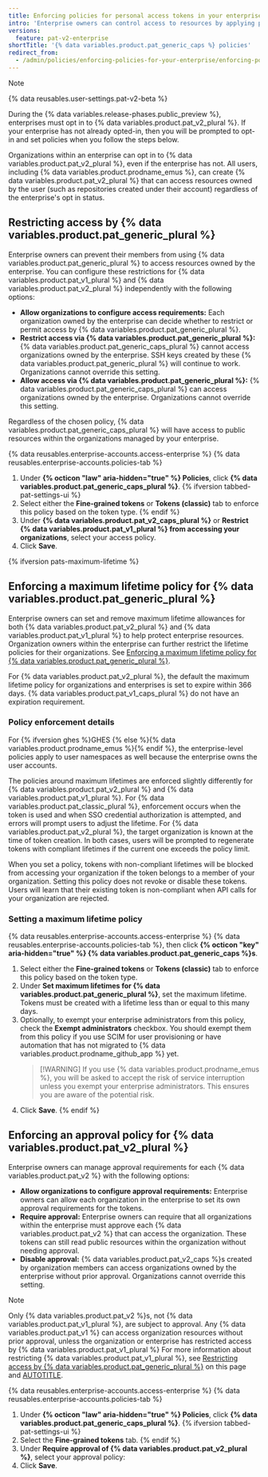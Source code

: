 ```yaml
---
title: Enforcing policies for personal access tokens in your enterprise
intro: 'Enterprise owners can control access to resources by applying policies to {% data variables.product.pat_generic_plural %}'
versions:
  feature: pat-v2-enterprise
shortTitle: '{% data variables.product.pat_generic_caps %} policies'
redirect_from:
  - /admin/policies/enforcing-policies-for-your-enterprise/enforcing-policies-for-personal-access-tokens-in-your-enterprise
---
```


> [!NOTE]
> {% data reusables.user-settings.pat-v2-beta %}  
>
> During the {% data variables.release-phases.public_preview %}, enterprises must opt in to {% data variables.product.pat_v2_plural %}. If your enterprise has not already opted-in, then you will be prompted to opt-in and set policies when you follow the steps below.  
>
> Organizations within an enterprise can opt in to {% data variables.product.pat_v2_plural %}, even if the enterprise has not. All users, including {% data variables.product.prodname_emus %}, can create {% data variables.product.pat_v2_plural %} that can access resources owned by the user (such as repositories created under their account) regardless of the enterprise's opt in status.

## Restricting access by {% data variables.product.pat_generic_plural %}

Enterprise owners can prevent their members from using {% data variables.product.pat_generic_plural %} to access resources owned by the enterprise. You can configure these restrictions for {% data variables.product.pat_v1_plural %} and {% data variables.product.pat_v2_plural %} independently with the following options:
* **Allow organizations to configure access requirements:** Each organization owned by the enterprise can decide whether to restrict or permit access by {% data variables.product.pat_generic_plural %}.
* **Restrict access via {% data variables.product.pat_generic_plural %}:** {% data variables.product.pat_generic_caps_plural %} cannot access organizations owned by the enterprise. SSH keys created by these {% data variables.product.pat_generic_plural %} will continue to work. Organizations cannot override this setting.
* **Allow access via {% data variables.product.pat_generic_plural %}:** {% data variables.product.pat_generic_caps_plural %} can access organizations owned by the enterprise. Organizations cannot override this setting.

Regardless of the chosen policy, {% data variables.product.pat_generic_caps_plural %} will have access to public resources within the organizations managed by your enterprise.

{% data reusables.enterprise-accounts.access-enterprise %}
{% data reusables.enterprise-accounts.policies-tab %}
1. Under **{% octicon "law" aria-hidden="true" %} Policies**, click **{% data variables.product.pat_generic_caps_plural %}**. {% ifversion tabbed-pat-settings-ui %}
1. Select either the **Fine-grained tokens** or **Tokens (classic)** tab to enforce this policy based on the token type. {% endif %}
1. Under **{% data variables.product.pat_v2_caps_plural %}** or **Restrict {% data variables.product.pat_v1_plural %} from accessing your organizations**, select your access policy.
1. Click **Save**.

{% ifversion pats-maximum-lifetime %}

## Enforcing a maximum lifetime policy for {% data variables.product.pat_generic_plural %}

Enterprise owners can set and remove maximum lifetime allowances for both {% data variables.product.pat_v2_plural %} and {% data variables.product.pat_v1_plural %} to help protect enterprise resources. Organization owners within the enterprise can further restrict the lifetime policies for their organizations. See [Enforcing a maximum lifetime policy for {% data variables.product.pat_generic_plural %}](/organizations/managing-programmatic-access-to-your-organization/setting-a-personal-access-token-policy-for-your-organization#enforcing-a-maximum-lifetime-policy-for-personal-access-tokens).

For {% data variables.product.pat_v2_plural %}, the default the maximum lifetime policy for organizations and enterprises is set to expire within 366 days. {% data variables.product.pat_v1_caps_plural %} do not have an expiration requirement.

### Policy enforcement details

For {% ifversion ghes %}GHES {% else %}{% data variables.product.prodname_emus %}{% endif %}, the enterprise-level policies apply to user namespaces as well because the enterprise owns the user accounts.

The policies around maximum lifetimes are enforced slightly differently for {% data variables.product.pat_v2_plural %} and {% data variables.product.pat_v1_plural %}. For {% data variables.product.pat_classic_plural %}, enforcement occurs when the token is used and when SSO credential authorization is attempted, and errors will prompt users to adjust the lifetime. For {% data variables.product.pat_v2_plural %}, the target organization is known at the time of token creation. In both cases, users will be prompted to regenerate tokens with compliant lifetimes if the current one exceeds the policy limit.

When you set a policy, tokens with non-compliant lifetimes will be blocked from accessing your organization if the token belongs to a member of your organization. Setting this policy does not revoke or disable these tokens. Users will learn that their existing token is non-compliant when API calls for your organization are rejected.

### Setting a maximum lifetime policy

{% data reusables.enterprise-accounts.access-enterprise %}
{% data reusables.enterprise-accounts.policies-tab %}, then click **{% octicon "key" aria-hidden="true" %} {% data variables.product.pat_generic_caps %}s**.
1. Select either the **Fine-grained tokens** or **Tokens (classic)** tab to enforce this policy based on the token type.
1. Under **Set maximum lifetimes for {% data variables.product.pat_generic_plural %}**, set the maximum lifetime. Tokens must be created with a lifetime less than or equal to this many days.
1. Optionally, to exempt your enterprise administrators from this policy, check the **Exempt administrators** checkbox. You should exempt them from this policy if you use SCIM for user provisioning or have automation that has not migrated to {% data variables.product.prodname_github_app %} yet.
   >[!WARNING] If you use {% data variables.product.prodname_emus %}, you will be asked to accept the risk of service interruption unless you exempt your enterprise administrators. This ensures you are aware of the potential risk.
1. Click **Save**.
{% endif %}

## Enforcing an approval policy for {% data variables.product.pat_v2_plural %}

Enterprise owners can manage approval requirements for each {% data variables.product.pat_v2 %} with the following options:
* **Allow organizations to configure approval requirements:** Enterprise owners can allow each organization in the enterprise to set its own approval requirements for the tokens.
* **Require approval:** Enterprise owners can require that all organizations within the enterprise must approve each {% data variables.product.pat_v2 %} that can access the organization. These tokens can still read public resources within the organization without needing approval.
* **Disable approval:** {% data variables.product.pat_v2_caps %}s created by organization members can access organizations owned by the enterprise without prior approval. Organizations cannot override this setting.

> [!NOTE]
> Only {% data variables.product.pat_v2 %}s, not {% data variables.product.pat_v1_plural %}, are subject to approval. Any {% data variables.product.pat_v1 %} can access organization resources without prior approval, unless the organization or enterprise has restricted access by {% data variables.product.pat_v1_plural %} For more information about restricting {% data variables.product.pat_v1_plural %}, see [Restricting access by {% data variables.product.pat_generic_plural %}](#restricting-access-by-personal-access-tokens) on this page and [AUTOTITLE](/organizations/managing-programmatic-access-to-your-organization/setting-a-personal-access-token-policy-for-your-organization).

{% data reusables.enterprise-accounts.access-enterprise %}
{% data reusables.enterprise-accounts.policies-tab %}
1. Under **{% octicon "law" aria-hidden="true" %} Policies**, click **{% data variables.product.pat_generic_caps_plural %}**. {% ifversion tabbed-pat-settings-ui %}
1. Select the **Fine-grained tokens** tab. {% endif %}
1. Under **Require approval of {% data variables.product.pat_v2_plural %}**, select your approval policy:
1. Click **Save**.
